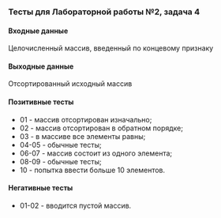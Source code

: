 ### Тесты для Лабораторной работы №2, задача 4

#### Входные данные

Целочисленный массив, введенный по концевому признаку

#### Выходные данные

Отсортированный исходный массив

#### Позитивные тесты

- 01 - массив отсортирован изначально;
- 02 - массив отсортирован в обратном порядке;
- 03 - в массиве все элементы равны;
- 04-05 - обычные тесты;
- 06-07 - массив состоит из одного элемента;
- 08-09 - обычные тесты;
- 10 - попытка ввести больше 10 элементов.

#### Негативные тесты

- 01-02 - вводится пустой массив.